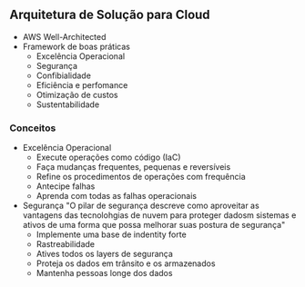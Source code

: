 ## Arquitetura de Solução para Cloud

- AWS Well-Architected
- Framework de boas práticas
  - Excelência Operacional
  - Segurança
  - Confibialidade
  - Eficiência e perfomance
  - Otimização de custos
  - Sustentabilidade

### Conceitos

- Excelência Operacional
  - Execute operações como código (IaC)
  - Faça mudanças frequentes, pequenas e reversíveis
  - Refine os procedimentos de operações com frequência
  - Antecipe falhas
  - Aprenda com todas as falhas operacionais
- Segurança
  "O pilar de segurança descreve como aproveitar as vantagens das tecnolohgias de nuvem para proteger dadosm sistemas e ativos de uma forma que possa melhorar suas postura de segurança"
  - Implemente uma base de indentity forte
  - Rastreabilidade
  - Atives todos os layers de segurança
  - Proteja os dados em trânsito e os armazenados
  - Mantenha pessoas longe dos dados

